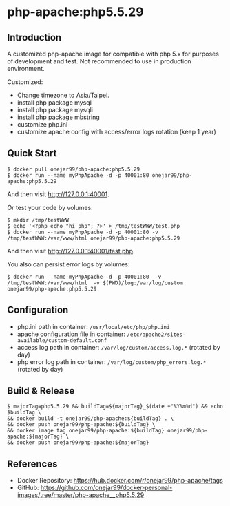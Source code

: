 # php-apache:php5.5.29

## Introduction

A customized php-apache image for compatible with php 5.x for purposes of development and test. Not recommended to use in production environment.

Customized:
- Change timezone to Asia/Taipei.
- install php package mysql
- install php package mysqli
- install php package mbstring
- customize php.ini
- customize apache config with access/error logs rotation (keep 1 year)


## Quick Start

```
$ docker pull onejar99/php-apache:php5.5.29
$ docker run --name myPhpApache -d -p 40001:80 onejar99/php-apache:php5.5.29
```

And then visit http://127.0.0.1:40001.

Or test your code by volumes:

```
$ mkdir /tmp/testWWW
$ echo '<?php echo "hi php"; ?>' > /tmp/testWWW/test.php
$ docker run --name myPhpApache -d -p 40001:80 -v /tmp/testWWW:/var/www/html onejar99/php-apache:php5.5.29
```
And then visit http://127.0.0.1:40001/test.php.

You also can persist error logs by volumes:

```
$ docker run --name myPhpApache -d -p 40001:80  -v /tmp/testWWW:/var/www/html  -v $(PWD)/log:/var/log/custom  onejar99/php-apache:php5.5.29
```


## Configuration

* php.ini path in container: `/usr/local/etc/php/php.ini`
* apache configuration file in container: `/etc/apache2/sites-available/custom-default.conf`
* access log path in container: `/var/log/custom/access.log.*` (rotated by day)
* php error log path in container: `/var/log/custom/php_errors.log.*` (rotated by day)


## Build & Release

```
$ majorTag=php5.5.29 && buildTag=${majorTag}_$(date +"%Y%m%d") && echo $buildTag \
&& docker build -t onejar99/php-apache:${buildTag} . \
&& docker push onejar99/php-apache:${buildTag} \
&& docker image tag onejar99/php-apache:${buildTag} onejar99/php-apache:${majorTag} \
&& docker push onejar99/php-apache:${majorTag}
```


## References

- Docker Repository: https://hub.docker.com/r/onejar99/php-apache/tags
- GitHub: https://github.com/onejar99/docker-personal-images/tree/master/php-apache__php5.5.29

